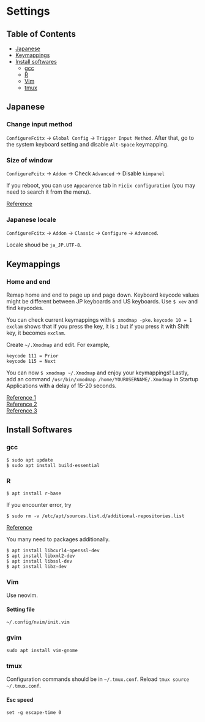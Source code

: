 # Settings

## Table of Contents
* [Japanese](#japanese)
* [Keymappings](#keymappings)
* [Install softwares](#install-softwares)
    * [gcc](#gcc)
    * [R](#r)
    * [Vim](#vim)
    * [tmux](#tmux)

## Japanese
### Change input method
`ConfigureFcitx` -> `Global Config` -> `Trigger Input Method`. After that, go to the system keyboard setting and disable `Alt-Space` keymapping.

### Size of window
`ConfigureFcitx` -> `Addon` -> Check `Advanced` -> Disable `kimpanel`

If you reboot, you can use `Appearence` tab in `Ficix configuration` (you may need to search it from the menu).

[Reference](https://linux.just4fun.biz/?Ubuntu/HiDPI%E3%83%9E%E3%82%B7%E3%83%B3%E3%81%A7Mozc%E3%82%92%E8%B5%B7%E5%8B%95%E3%81%99%E3%82%8B%E3%81%A8%E5%A4%89%E6%8F%9B%E5%80%99%E8%A3%9C%E3%82%A6%E3%82%A4%E3%83%B3%E3%83%89%E3%82%A6%E3%81%8C%E5%B0%8F%E3%81%95%E3%81%84%E5%A0%B4%E5%90%88%E3%81%AE%E5%AF%BE%E5%87%A6)

### Japanese locale
`ConfigureFcitx` -> `Addon` -> `Classic` -> `Configure` -> `Advanced`.

Locale shoud be `ja_JP.UTF-8`.

## Keymappings
### Home and end
Remap home and end to page up and page down. Keyboard keycode values might be different between JP keyboards and US keyboards. Use `$ xev` and find keycodes.

You can check current keymappings with `$ xmodmap -pke`. `keycode 10 = 1 exclam` shows that if you press the key, it is `1` but if you press it with Shift key, it becomes `exclam`.

Create `~/.Xmodmap` and edit. For example,
```
keycode 111 = Prior
keycode 115 = Next
```

You can now `$ xmodmap ~/.Xmodmap` and enjoy your keymappings! Lastly, add an command `/usr/bin/xmodmap /home/YOURUSERNAME/.Xmodmap` in Startup Applications with a delay of 15-20 seconds.

[Reference 1](https://nonsensej.xyz/?p=1226)  
[Reference 2](http://x68000.q-e-d.net/~68user/unix/pickup?xmodmap)  
[Reference 3](http://www.dzhaworks.com/blog/remapping-thinkpads-pageback-and-pageforward-keys-in-mint-linux/)


## Install Softwares
### gcc
```terminal
$ sudo apt update
$ sudo apt install build-essential
```

### R
```terminal
$ apt install r-base
```

If you encounter error, try
```terminal
$ sudo rm -v /etc/apt/sources.list.d/additional-repositories.list
```
[Reference](https://forums.linuxmint.com/viewtopic.php?t=281017)

You many need to packages additionally.
```terminal
$ apt install libcurl4-openssl-dev
$ apt install libxml2-dev
$ apt install libssl-dev
$ apt install libz-dev
```

### Vim
Use neovim.

#### Setting file
```
~/.config/nvim/init.vim
```

### gvim
```
sudo apt install vim-gnome
```

### tmux
Configuration commands should be in `~/.tmux.conf`. Reload `tmux source ~/.tmux.conf`.

#### Esc speed
```terminal
set -g escape-time 0
```
